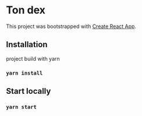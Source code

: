 # Ton dex

This project was bootstrapped with [Create React App](https://github.com/facebook/create-react-app).

## Installation

project build with yarn

### `yarn install`

## Start locally

### `yarn start`
